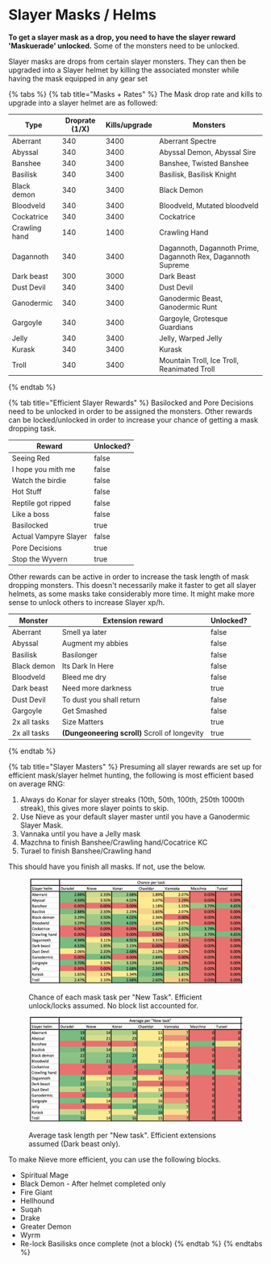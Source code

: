 # Slayer Masks / Helms

**To get a slayer mask as a drop, you need to have the slayer reward 'Maskuerade' unlocked.** Some of the monsters need to be unlocked.

Slayer masks are drops from certain slayer monsters. They can then be upgraded into a Slayer helmet by killing the associated monster while having the mask equipped in any gear set

{% tabs %}
{% tab title="Masks + Rates" %}
The Mask drop rate and kills to upgrade into a slayer helmet are as followed:

| Type          | Droprate (1/X) | Kills/upgrade | Monsters                                                     |
| ------------- | -------------- | ------------- | ------------------------------------------------------------ |
| Aberrant      | 340            | 3400          | Aberrant Spectre                                             |
| Abyssal       | 340            | 3400          | Abyssal Demon, Abyssal Sire                                  |
| Banshee       | 340            | 3400          | Banshee, Twisted Banshee                                     |
| Basilisk      | 340            | 3400          | Basilisk, Basilisk Knight                                    |
| Black demon   | 340            | 3400          | Black Demon                                                  |
| Bloodveld     | 340            | 3400          | Bloodveld, Mutated bloodveld                                 |
| Cockatrice    | 340            | 3400          | Cockatrice                                                   |
| Crawling hand | 140            | 1400          | Crawling Hand                                                |
| Dagannoth     | 340            | 3400          | Dagannoth, Dagannoth Prime, Dagannoth Rex, Dagannoth Supreme |
| Dark beast    | 300            | 3000          | Dark Beast                                                   |
| Dust Devil    | 340            | 3400          | Dust Devil                                                   |
| Ganodermic    | 340            | 3400          | Ganodermic Beast, Ganodermic Runt                            |
| Gargoyle      | 340            | 3400          | Gargoyle, Grotesque Guardians                                |
| Jelly         | 340            | 3400          | Jelly, Warped Jelly                                          |
| Kurask        | 340            | 3400          | Kurask                                                       |
| Troll         | 340            | 3400          | Mountain Troll, Ice Troll, Reanimated Troll                  |
{% endtab %}

{% tab title="Efficient Slayer Rewards" %}
Basilocked and Pore Decisions need to be unlocked in order to be assigned the monsters. Other rewards can be locked/unlocked in order to increase your chance of getting a mask dropping task.

<table><thead><tr><th>Reward</th><th data-type="checkbox">Unlocked?</th></tr></thead><tbody><tr><td>Seeing Red</td><td>false</td></tr><tr><td>I hope you mith me</td><td>false</td></tr><tr><td>Watch the birdie</td><td>false</td></tr><tr><td>Hot Stuff</td><td>false</td></tr><tr><td>Reptile got ripped</td><td>false</td></tr><tr><td>Like a boss</td><td>false</td></tr><tr><td>Basilocked</td><td>true</td></tr><tr><td>Actual Vampyre Slayer</td><td>false</td></tr><tr><td>Pore Decisions</td><td>true</td></tr><tr><td>Stop the Wyvern</td><td>true</td></tr></tbody></table>



Other rewards can be active in order to increase the task length of mask dropping monsters. This doesn't necessarily make it faster to get all slayer helmets, as some masks take considerably more time. It might make more sense to unlock others to increase Slayer xp/h.



<table><thead><tr><th>Monster</th><th>Extension reward</th><th data-type="checkbox">Unlocked?</th></tr></thead><tbody><tr><td>Aberrant</td><td>Smell ya later</td><td>false</td></tr><tr><td>Abyssal</td><td>Augment my abbies</td><td>false</td></tr><tr><td>Basilisk</td><td>Basilonger</td><td>false</td></tr><tr><td>Black demon</td><td>Its Dark In Here</td><td>false</td></tr><tr><td>Bloodveld</td><td>Bleed me dry</td><td>false</td></tr><tr><td>Dark beast</td><td>Need more darkness</td><td>true</td></tr><tr><td>Dust Devil</td><td>To dust you shall return</td><td>false</td></tr><tr><td>Gargoyle</td><td>Get Smashed</td><td>false</td></tr><tr><td>2x all tasks</td><td>Size Matters</td><td>true</td></tr><tr><td>2x all tasks</td><td><strong>(Dungeoneering scroll)</strong> Scroll of longevity</td><td>true</td></tr></tbody></table>
{% endtab %}

{% tab title="Slayer Masters" %}
Presuming all slayer rewards are set up for efficient mask/slayer helmet hunting, the following is most efficient based on average RNG:

1. Always do Konar for slayer streaks (10th, 50th, 100th, 250th 1000th streak), this gives more slayer points to skip.
2. Use Nieve as your default slayer master until you have a Ganodermic Slayer Mask.
3. Vannaka until you have a Jelly mask
4. Mazchna to finish Banshee/Crawling hand/Cocatrice KC
5. Turael to finish Banshee/Crawling hand

This should have you finish all masks. If not, use the below.

<figure><img src="../../.gitbook/assets/Screenshot 2023-02-18 at 21.21.16.png" alt=""><figcaption><p>Chance of each mask task per "New Task". Efficient unlock/locks assumed. No block list accounted for.</p></figcaption></figure>

<figure><img src="../../.gitbook/assets/Screenshot 2023-02-18 at 21.21.28.png" alt=""><figcaption><p>Average task length per "New task". Efficient extensions assumed (Dark beast only).</p></figcaption></figure>

To make Nieve more efficient, you can use the following blocks.

* Spiritual Mage
* Black Demon - After helmet completed only
* Fire Giant
* Hellhound
* Suqah
* Drake
* Greater Demon
* Wyrm
* Re-lock Basilisks once complete (not a block)
{% endtab %}
{% endtabs %}

